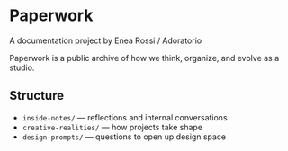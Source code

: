 # Paperwork

A documentation project by Enea Rossi / Adoratorio

Paperwork is a public archive of how we think, organize, and evolve as a studio.

## Structure

- `inside-notes/` — reflections and internal conversations  
- `creative-realities/` — how projects take shape  
- `design-prompts/` — questions to open up design space

